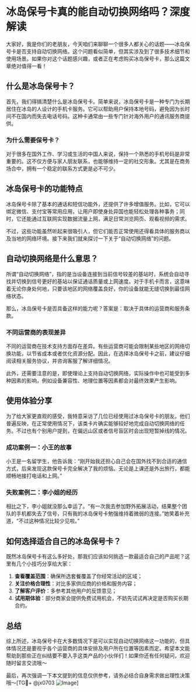 # 冰岛保号卡真的能自动切换网络吗？深度解读

大家好，我是你们的老朋友，今天咱们来聊聊一个很多人都关心的话题——冰岛保号卡是否支持自动切换网络。这个问题看似简单，但其实涉及到了很多技术细节和使用场景。如果你对这个话题感兴趣，或者正在考虑购买冰岛保号卡，那么这篇文章绝对值得一看！

## 什么是冰岛保号卡？

首先，我们得搞清楚什么是冰岛保号卡。简单来说，冰岛保号卡是一种专门为长期居住在冰岛的人设计的手机卡服务。它可以帮助用户保持本地号码，避免因为长时间不在国内而失去电话号码。这种卡通常由一些专门针对海外用户的通讯服务商提供。

### 为什么需要保号卡？

对于很多在国外工作、学习或生活的中国人来说，保持一个熟悉的手机号码是非常重要的。这不仅方便与家人朋友联系，也能够维持一定的社交形象。尤其是在商务场合中，拥有一个稳定的联系方式更是必不可少。

## 冰岛保号卡的功能特点

冰岛保号卡除了基本的通话和短信功能外，还提供了许多增值服务。比如，它可以绑定微信、支付宝等常用应用，让用户即使身处异国也能轻松处理各种事务；同时，它还能通过互联网实现数据流量上网，满足日常浏览网页、观看视频的需求。

不过，这些功能虽然听起来很吸引人，但它们能否正常使用还得看具体的服务商以及当地的网络环境。接下来我们就来探讨一下关于“自动切换网络”的问题。

## 自动切换网络是什么意思？

所谓“自动切换网络”，指的是当设备连接到当前信号较差的基站时，系统会自动寻找并切换到信号更好的基站以保证通话质量或上网速度。对于手机卡而言，这意味着无论你身处何地，只要该地区的网络覆盖良好，你的设备就能无缝切换到最佳网络状态。

那么，冰岛保号卡是否具备这样的能力呢？答案是：取决于具体的运营商和服务条款。

### 不同运营商的表现差异

不同的运营商在技术支持方面存在差异。有些运营商可能会限制某些地区的网络切换功能，以节省成本或者优化资源分配。因此，在选择冰岛保号卡之前，建议仔细阅读相关服务协议，并咨询客服了解详细情况。

此外，还需要注意的是，即使理论上支持自动切换网络，实际操作中也可能受到多种因素的影响，例如设备兼容性、地理位置等因素都会对最终效果产生影响。

## 使用体验分享

为了给大家更直观的感受，我特意采访了几位已经使用过冰岛保号卡的朋友。他们普遍反映，在正常使用情况下，该类卡片确实能够较好地完成自动切换网络的任务。不过也有个别用户提到，在偏远山区或者信号盲区时会出现短暂掉线的情况。

### 成功案例一：小王的故事

小王是一名留学生，他告诉我：“刚开始我还担心自己会在国外找不到合适的通信方式，后来发现这款保号卡完全解决了我的烦恼。无论是上课还是外出旅行，都能顺畅地接打电话和上网。”

### 失败案例二：李小姐的经历

相比之下，李小姐就没那么幸运了。“有一次我去参加野外拓展活动，结果整个团队的手机都失去了信号，只有我的冰岛保号卡勉强维持着微弱的连接。”她笑着补充道，“不过这种情况比较少见啦。”

## 如何选择适合自己的冰岛保号卡？

既然冰岛保号卡有这么多好处，那我们应该如何挑选一款最适合自己的产品呢？这里有几个小技巧分享给大家：

1. **查看覆盖范围**：确保所选套餐覆盖了你经常活动的区域；
2. **关注价格合理性**：对比多家供应商的价格和服务内容；
3. **了解客户评价**：多参考其他用户的反馈意见；
4. **试用期体验**：部分商家会提供免费试用机会，不妨先试试再决定是否购买长期合约。

## 总结

综上所述，冰岛保号卡在大多数情况下是可以实现自动切换网络这一功能的，但具体情况还是要视乎各个运营商的具体安排及用户所在位置等因素而定。希望本文能帮助到那些正在纠结要不要入手这类产品的小伙伴们！如果你还有任何疑问，欢迎随时留言交流哦～

最后，再次强调一下本文提到的信息仅供参考，请务必结合自身需求做出理性决策哦～[TG💪+ @jx0703 ![Image](https://github.com/user-attachments/assets/dbca1d08-cadb-493c-b0ec-ad6f7a83f270)]